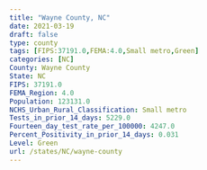 ```yaml
---
title: "Wayne County, NC"
date: 2021-03-19
draft: false
type: county
tags: [FIPS:37191.0,FEMA:4.0,Small metro,Green]
categories: [NC]
County: Wayne County
State: NC
FIPS: 37191.0
FEMA_Region: 4.0
Population: 123131.0
NCHS_Urban_Rural_Classification: Small metro
Tests_in_prior_14_days: 5229.0
Fourteen_day_test_rate_per_100000: 4247.0
Percent_Positivity_in_prior_14_days: 0.031
Level: Green
url: /states/NC/wayne-county
---
```



